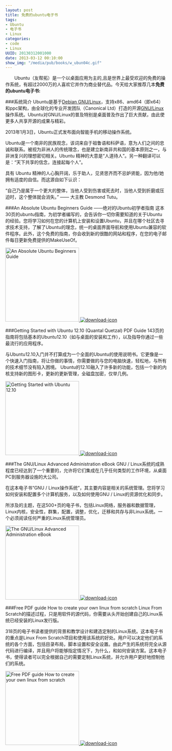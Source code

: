 ```yaml
---
layout: post
title: 免费的ubuntu电子书
tags: 
- Ubuntu
- 电子书
- Linux
categories:
- code
- Linux 
UUID: 20130312001000
date: 2013-03-12 00:10:00
show_img: "/media/pub/books/w_ubun04c.gif"
---
```


　　Ubuntu（友帮拓）是一个以桌面应用为主的,且是世界上最受欢迎的免费的操作系统，有超过2000万的人喜欢它并作为商业替代品。今天给大家推荐几本<strong>免费的ubuntu电子书:</strong>

###系统简介
Ubuntu是基于<a href="http://baike.baidu.com/view/874397.htm" target="_bank">Debian GNU/Linux</a>，支持x86、amd64（即x64）和ppc架构，由全球化的专业开发团队（Canonical Ltd）打造的开源<a href="http://baike.baidu.com/view/2560767.htm" target="_bank">GNU/Linux</a>操作系统。Ubuntu对GNU/Linux的普及特别是桌面普及作出了巨大贡献，由此使更多人共享开源的成果与精彩。

2013年1月3日，Ubuntu正式发布面向智能手机的移动操作系统。

Ubuntu是一个南非的民族观念，该词来自于祖鲁语和科萨语，意为人们之间的忠诚和联系。被视为非洲人的传统理念，也是建立新南非共和国的基本原则之一，与非洲复兴的理想密切相关。Ubuntu 精神的大意是“人道待人”。另一种翻译可以是：“天下共享的信念，连接起每个人”。

具有 Ubuntu 精神的人心胸开阔，乐于助人，见贤思齐而不忌妒贤能，因为他/她拥有适度的自信。而这源自如下认识：

“自己乃是属于一个更大的整体，当他人受到伤害或死去时，当他人受到折磨或压迫时，这个整体就会消失。” —— 大主教 Desmond Tutu。

###An Absolute Ubuntu Beginners Guide ——绝对的Ubuntu初学者指南
这本30页的ubuntu指南，为初学者编写的，会告诉你一切你需要知道的关于Ubuntu的经验。您将学习如何在您的计算机上安装和设置Ubuntu，并且在哪个社区去寻求技术支持，了解了Ubuntu的理念，统一的桌面界面导航和使用Ubuntu兼容的软件程序。此外，这个免费的指南，你会收到新的很酷的网站和程序，在您的电子邮件每日更新免费提供的MakeUseOf。

<a href="{{site.url}}/media/pub/books/w_make72c.gif" rel="prettyPhoto[{{page.UUID}}]" alt="An Absolute Ubuntu Beginners Guide" >
<img src="{{site.url}}/media/pub/books/w_make72c.gif" width="230px"  alt="An Absolute Ubuntu Beginners Guide" />
</a>

<a href="http://manuals.makeuseof.com.s3.amazonaws.com/for-mobile/Ubuntu_Beginners_Guide_-_MakeUseOf.com.pdf" target="_bank" alt="An Absolute Ubuntu Beginners Guide">
<img src="{{site.url}}/media/demi/img/download.gif" alt="download-icon" />
</a>

###Getting Started with Ubuntu 12.10 (Quantal Quetzal) PDF Guide
143页的指南将包括基本的Ubuntu12.10（如与桌面的安装和工作），以及指导你通过一些最流行的应用程序。

与Ubuntu12.10入门并不打算成为一个全面的Ubuntu的使用说明书。它更像是一个快速入门指南，将让你做的事情，你需要做的与您的电脑快速，轻松地，与所有的技术细节没有陷入困境。 Ubuntu的12.10融入了许多新的功能，包括一个新的内核支持新的图形卡，更新的更新管理，全磁盘加密，仅举几例。

<a href="{{site.url}}/media/pub/books/w_ubun04c.gif" rel="prettyPhoto[{{page.UUID}}]" alt="Getting Started with Ubuntu 12.10" >
<img src="{{site.url}}/media/pub/books/w_ubun04c.gif" width="230px"  alt="Getting Started with Ubuntu 12.10" />
</a>

<a href="http://ishare.iask.sina.com.cn/f/34325730.html" target="_bank" alt="An Absolute Ubuntu Beginners Guide">
<img src="{{site.url}}/media/demi/img/download.gif" alt="download-icon" />
</a>

###The GNU/Linux Advanced Administration eBook
GNU / Linux系统的成熟程度已经达到了一个重要的，允许将它们集成在几乎任何类型的工作环境，从桌面PC到服务器设施的大公司。

在这本电子书“GNU / Linux操作系统”，其主要内容是相关的系统管理。您将学习如何安装和配置多个计算机服务，以及如何使用GNU / Linux的资源优化和同步。

所涉及的主题，在这500+页的电子书，包括Linux网络，服务器和数据管理，Linux内核，安全性，群集，配置，调整，优化，迁移和共存与非Linux系统。一个必须阅读任何严重的Linux系统管理员。

<a href="{{site.url}}/media/pub/books/w_free01_160.gif" rel="prettyPhoto[{{page.UUID}}]" alt="The GNU/Linux Advanced Administration eBook" >
<img src="{{site.url}}/media/pub/books/w_free01_160.gif" width="230px"  alt="The GNU/Linux Advanced Administration eBook" />
</a>

<a href="http://ubuntugeek.tradepub.com/free/w_free01/prgm.cgi" target="_bank" alt="The GNU/Linux Advanced Administration eBook">
<img src="{{site.url}}/media/demi/img/download.gif" alt="download-icon" />
</a>

###Free PDF guide How to create your own linux from scratch
Linux From Scratch的描述过程，只是用软件的源代码，你需要从头开始创建自己的Linux系统已经安装的Linux发行版。

318页的电子书读者提供的背景和教学设计和建造定制的Linux系统。这本电子书的重点是Linux From Scratch项目和使用该系统的好处。用户可以决定他们的系统的各个方面，包括目录布局，脚本设置和安全设置。由此产生的系统将完全从源代码进行编译，并且用户将能够指定情况下，为什么，和如何安装方案。这本电子书，使得读者可以完全根据自己的需要定制Linux系统，并允许用户更好地控制他们的系统。

<a href="{{site.url}}/media/pub/books/w_linu01c.gif" rel="prettyPhoto[{{page.UUID}}]" alt="Free PDF guide How to create your own linux from scratch" >
<img src="{{site.url}}/media/pub/books/w_linu01c.gif" width="230px"  alt="Free PDF guide How to create your own linux from scratch" />
</a>

<a href="http://linuxconfig-org.tradepub.com/free/w_linu01/prgm.cgi" target="_bank" alt="Free PDF guide How to create your own linux from scratch">
<img src="{{site.url}}/media/demi/img/download.gif" alt="download-icon" />
</a>


